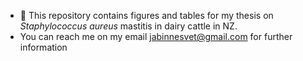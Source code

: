 - 👋 This repository contains figures and tables for my thesis on _Staphylococcus aureus_ mastitis in dairy cattle in NZ.
- You can reach me on my email jabinnesvet@gmail.com for further information

<!---
jabinnes/jabinnes is a ✨ special ✨ repository because its `README.md` (this file) appears on your GitHub profile.
You can click the Preview link to take a look at your changes.
--->
